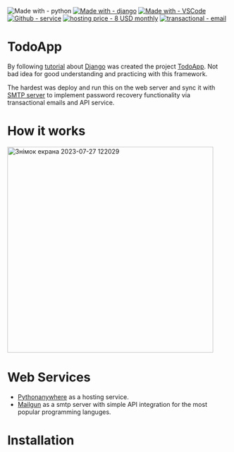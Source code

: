 ![Made with - python](https://img.shields.io/static/v1?label=Made+with&message=python&color=darkgreen&logo=python&logoColor=green)
[![Made with - django](https://img.shields.io/badge/Made_with-django-2ea44f?logo=django&logoColor=green)](https://www.djangoproject.com/start/)
[![Made with - VSCode](https://img.shields.io/static/v1?label=Made+with&message=VSCode&color=blue&logo=Visual+Studio+Code&logoColor=blue)](https://code.visualstudio.com/)
[![Github - service](https://img.shields.io/static/v1?label=Github&message=service&color=black&logo=github&logoColor=black)](https://github.com/)
[![hosting price - 8 USD monthly](https://img.shields.io/static/v1?label=hosting+price&message=8+USD+monthly&color=2ea44f&logo=pythonanywhere)](https://)
[![transactional - email](https://img.shields.io/static/v1?label=transactional&message=email&color=2ea44f&logo=mailgun)](https://www.mailgun.com/)
# TodoApp

By following [tutorial](https://www.pythontutorial.net/django-tutorial/) about [Django](https://www.djangoproject.com/start/) was created the project [TodoApp](http://todoapp-nazar2022.pythonanywhere.com/).
Not bad idea for good understanding and practicing with this framework.

The hardest was deploy and run this on the web server and sync it with [SMTP server](https://www.techtarget.com/whatis/definition/SMTP-Simple-Mail-Transfer-Protocol) to implement password recovery functionality via transactional emails and API service.

# How it works

<img width="467" alt="Знімок екрана 2023-07-27 122029" src="https://github.com/Nazar-Pichak/TodoApp/assets/103797791/ef7210be-3f8d-4705-a256-ffff5436d485">

# Web Services

- [Pythonanywhere](https://www.pythonanywhere.com/) as a hosting service.
- [Mailgun](https://www.mailgun.com/) as a smtp server with simple API integration for the most popular programming languges.

# Installation

```


```